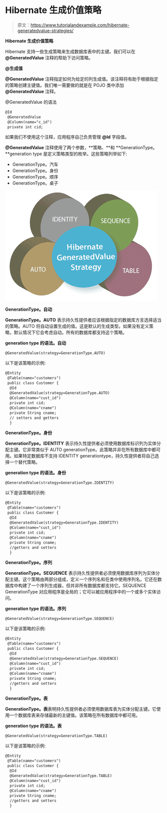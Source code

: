 # Hibernate 生成价值策略

> 原文：<https://www.tutorialandexample.com/hibernate-generatedvalue-strategies/>

**Hibernate 生成价值策略**

Hibernate 支持一些生成策略来生成数据库表中的主键。我们可以在 **@GeneratedValue** 注释的帮助下访问策略。

**@生成值**

**@GeneratedValue** 注释指定如何为给定的列生成值。该注释将有助于根据指定的策略创建主键值。我们唯一需要做的就是在 POJO 类中添加 **@GeneratedValue** 注释。

@GeneratedValue 的语法

```
@Id 
 @GeneratedValue  
 @Column(name="c_id")   
 private int cid;  
```

如果我们不使用这个注释，应用程序自己负责管理 **@Id** 字段值。

**@GeneratedValue** 注释使用了两个参数，**策略、**和 **GenerationType。**generation type 是定义策略类型的枚举。这些策略列举如下:

*   GenerationType。汽车
*   GenerationType。身份
*   GenerationType。顺序
*   GenerationType。桌子

![Hibernate GeneratedValue Strategies](img/69d0a87d6ec0c7d4264ccc42e769d90b.png)

**GenerationType。自动**

**GenerationType。AUTO** 表示持久性提供者应该根据指定的数据库方言选择适当的策略。AUTO 将自动设置生成的值。这是默认的生成类型。如果没有定义策略，默认情况下它会考虑自动。所有的数据库都支持这个策略。

**generation type 的语法。自动**

```
@GeneratedValue(strategy=GenerationType.AUTO)
```

以下是该策略的示例:

```
@Entity
 @Table(name="customers")
 public class Customer {
  @Id 
  @GeneratedValue(strategy=GenerationType.AUTO)
  @Column(name="cust_id")
  private int cid;
  @Column(name="cname") 
  private String cname;
  // setters and getters
  } 
```

**GenerationType。身份**

**GenerationType。IDENTITY** 表示持久性提供者必须使用数据库标识列为实体分配主键。它非常类似于 AUTO generationType。此策略并非在所有数据库中都可用。如果特定数据库不支持 IDENTITY generationtype，持久性提供者将自己选择一个替代策略。

**generation type 的语法。身份**

```
@GeneratedValue(strategy=GenerationType.IDENTITY)
```

以下是该策略的示例:

```
@Entity
 @Table(name="customers")
 public class Customer {
  @Id 
  @GeneratedValue(strategy=GenerationType.IDENTITY)
  @Column(name="cust_id")
  private int cid;
  @Column(name="cname")
  private String cname;
  //getters and setters 
  } 
```

**GenerationType。序列**

**GenerationType。SEQUENCE** 表示持久性提供者必须使用数据库序列为实体分配主键。这个策略由两部分组成，定义一个序列名和在类中使用序列名。它还在数据库中构建了一个序列生成器，但并非所有数据库都支持它。SEQUENCE GenerationType 对应用程序是全局的；它可以被应用程序中的一个或多个实体访问。

**generation type 的语法。序列**

```
@GeneratedValue(strategy=GenerationType.SEQUENCE)
```

以下是该策略的示例:

```
@Entity
 @Table(name="customers")
 public class Customer {
  @Id
  @GeneratedValue(strategy=GenerationType.SEQUENCE)
  @Column(name="cust_id") 
  private int cid;
  @Column(name="cname")
  private String cname;
  //getters and setters
  } 
```

**GenerationType。表**

**GenerationType。表**表明持久性提供者必须使用数据库表为实体分配主键。它使用一个数据库表来存储最新的主键值。该策略在所有数据库中都可用。

**generation type 的语法。表**

```
@GeneratedValue(strategy=GenerationType.TABLE)
```

以下是该策略的示例:

```
@Entity
 @Table(name="customers")
 public class Customer {
  @Id
  @GeneratedValue(strategy=GenerationType.TABLE)
  @Column(name="cust_id") 
  private int cid;
  @Column(name="cname")
  private String cname;
  //getters and setters
  } 
```